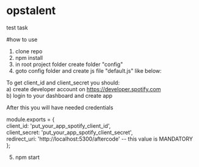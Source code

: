 # opstalent
test task

#how to use
1) clone repo <br>
2) npm install <br>
3) in root project folder create folder "config" <br>
4) goto config folder and create js file "default.js" like below: <br>

To get client_id and client_secret you should: <br>
    a) create developer account on https://developer.spotify.com <br>
    b) login to your dashboard and create app <br>

After this you will have needed credentials <br>
    
module.exports = {<br>
  client_id:   'put_your_app_spotify_client_id', <br>
  client_secret: 'put_your_app_spotify_client_secret', <br>
  redirect_uri: 'http://localhost:5300/aftercode' -- this value is MANDATORY <br>
};

5) npm start
